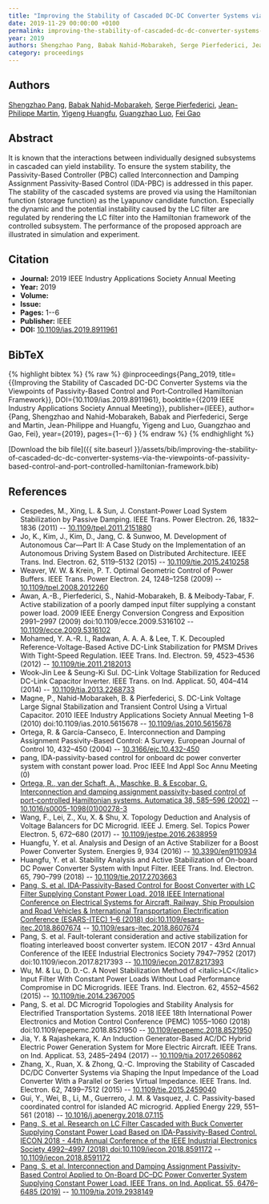 ```yaml
---
title: "Improving the Stability of Cascaded DC-DC Converter Systems via the Viewpoints of Passivity-Based Control and Port-Controlled Hamiltonian Framework"
date: 2019-11-29 00:00:00 +0100
permalink: improving-the-stability-of-cascaded-dc-dc-converter-systems-via-the-viewpoints-of-passivity-based-control-and-port-controlled-hamiltonian-framework
year: 2019
authors: Shengzhao Pang, Babak Nahid-Mobarakeh, Serge Pierfederici, Jean-Philippe Martin, Yigeng Huangfu, Guangzhao Luo, Fei Gao
category: proceedings
---
```

 
## Authors
[Shengzhao Pang](authors/shengzhao-pang), [Babak Nahid-Mobarakeh](authors/babak-nahid-mobarakeh), [Serge Pierfederici](authors/serge-pierfederici), [Jean-Philippe Martin](authors/jean-philippe-martin), [Yigeng Huangfu](authors/yigeng-huangfu), [Guangzhao Luo](authors/guangzhao-luo), [Fei Gao](authors/fei-gao)
 
## Abstract
It is known that the interactions between individually designed subsystems in cascaded can yield instability. To ensure the system stability, the Passivity-Based Controller (PBC) called Interconnection and Damping Assignment Passivity-Based Control (IDA-PBC) is addressed in this paper. The stability of the cascaded systems are proved via using the Hamiltonian function (storage function) as the Lyapunov candidate function. Especially the dynamic and the potential instability caused by the LC filter are regulated by rendering the LC filter into the Hamiltonian framework of the controlled subsystem. The performance of the proposed approach are illustrated in simulation and experiment.
 
## Citation
- **Journal:** 2019 IEEE Industry Applications Society Annual Meeting
- **Year:** 2019
- **Volume:** 
- **Issue:** 
- **Pages:** 1--6
- **Publisher:** IEEE
- **DOI:** [10.1109/ias.2019.8911961](https://doi.org/10.1109/ias.2019.8911961)
 
## BibTeX
{% highlight bibtex %}
{% raw %}
@inproceedings{Pang_2019,
  title={{Improving the Stability of Cascaded DC-DC Converter Systems via the Viewpoints of Passivity-Based Control and Port-Controlled Hamiltonian Framework}},
  DOI={10.1109/ias.2019.8911961},
  booktitle={{2019 IEEE Industry Applications Society Annual Meeting}},
  publisher={IEEE},
  author={Pang, Shengzhao and Nahid-Mobarakeh, Babak and Pierfederici, Serge and Martin, Jean-Philippe and Huangfu, Yigeng and Luo, Guangzhao and Gao, Fei},
  year={2019},
  pages={1--6}
}
{% endraw %}
{% endhighlight %}
 
[Download the bib file]({{ site.baseurl }}/assets/bib/improving-the-stability-of-cascaded-dc-dc-converter-systems-via-the-viewpoints-of-passivity-based-control-and-port-controlled-hamiltonian-framework.bib)
 
## References
- Cespedes, M., Xing, L. & Sun, J. Constant-Power Load System Stabilization by Passive Damping. IEEE Trans. Power Electron. 26, 1832–1836 (2011) -- [10.1109/tpel.2011.2151880](https://doi.org/10.1109/tpel.2011.2151880)
- Jo, K., Kim, J., Kim, D., Jang, C. & Sunwoo, M. Development of Autonomous Car—Part II: A Case Study on the Implementation of an Autonomous Driving System Based on Distributed Architecture. IEEE Trans. Ind. Electron. 62, 5119–5132 (2015) -- [10.1109/tie.2015.2410258](https://doi.org/10.1109/tie.2015.2410258)
- Weaver, W. W. & Krein, P. T. Optimal Geometric Control of Power Buffers. IEEE Trans. Power Electron. 24, 1248–1258 (2009) -- [10.1109/tpel.2008.2012260](https://doi.org/10.1109/tpel.2008.2012260)
- Awan, A.-B., Pierfederici, S., Nahid-Mobarakeh, B. & Meibody-Tabar, F. Active stabilization of a poorly damped input filter supplying a constant power load. 2009 IEEE Energy Conversion Congress and Exposition 2991–2997 (2009) doi:10.1109/ecce.2009.5316102 -- [10.1109/ecce.2009.5316102](https://doi.org/10.1109/ecce.2009.5316102)
- Mohamed, Y. A.-R. I., Radwan, A. A. A. & Lee, T. K. Decoupled Reference-Voltage-Based Active DC-Link Stabilization for PMSM Drives With Tight-Speed Regulation. IEEE Trans. Ind. Electron. 59, 4523–4536 (2012) -- [10.1109/tie.2011.2182013](https://doi.org/10.1109/tie.2011.2182013)
- Wook-Jin Lee & Seung-Ki Sul. DC-Link Voltage Stabilization for Reduced DC-Link Capacitor Inverter. IEEE Trans. on Ind. Applicat. 50, 404–414 (2014) -- [10.1109/tia.2013.2268733](https://doi.org/10.1109/tia.2013.2268733)
- Magne, P., Nahid-Mobarakeh, B. & Pierfederici, S. DC-Link Voltage Large Signal Stabilization and Transient Control Using a Virtual Capacitor. 2010 IEEE Industry Applications Society Annual Meeting 1–8 (2010) doi:10.1109/ias.2010.5615678 -- [10.1109/ias.2010.5615678](https://doi.org/10.1109/ias.2010.5615678)
- Ortega, R. & García-Canseco, E. Interconnection and Damping Assignment Passivity-Based Control: A Survey. European Journal of Control 10, 432–450 (2004) -- [10.3166/ejc.10.432-450](https://doi.org/10.3166/ejc.10.432-450)
- pang, IDA-passivity-based control for onboard dc power converter system with constant power load. Proc IEEE Ind Appl Soc Annu Meeting (0)
- [Ortega, R., van der Schaft, A., Maschke, B. & Escobar, G. Interconnection and damping assignment passivity-based control of port-controlled Hamiltonian systems. Automatica 38, 585–596 (2002)](interconnection-and-damping-assignment-passivity-based-control-of-port-controlled-hamiltonian-systems) -- [10.1016/s0005-1098(01)00278-3](https://doi.org/10.1016/s0005-1098(01)00278-3)
- Wang, F., Lei, Z., Xu, X. & Shu, X. Topology Deduction and Analysis of Voltage Balancers for DC Microgrid. IEEE J. Emerg. Sel. Topics Power Electron. 5, 672–680 (2017) -- [10.1109/jestpe.2016.2638959](https://doi.org/10.1109/jestpe.2016.2638959)
- Huangfu, Y. et al. Analysis and Design of an Active Stabilizer for a Boost Power Converter System. Energies 9, 934 (2016) -- [10.3390/en9110934](https://doi.org/10.3390/en9110934)
- Huangfu, Y. et al. Stability Analysis and Active Stabilization of On-board DC Power Converter System with Input Filter. IEEE Trans. Ind. Electron. 65, 790–799 (2018) -- [10.1109/tie.2017.2703663](https://doi.org/10.1109/tie.2017.2703663)
- [Pang, S. et al. IDA-Passivity-Based Control for Boost Converter with LC Filter Supplying Constant Power Load. 2018 IEEE International Conference on Electrical Systems for Aircraft, Railway, Ship Propulsion and Road Vehicles &amp; International Transportation Electrification Conference (ESARS-ITEC) 1–6 (2018) doi:10.1109/esars-itec.2018.8607674](ida-passivity-based-control-for-boost-converter-with-lc-filter-supplying-constant-power-load) -- [10.1109/esars-itec.2018.8607674](https://doi.org/10.1109/esars-itec.2018.8607674)
- Pang, S. et al. Fault-tolerant consideration and active stabilization for floating interleaved boost converter system. IECON 2017 - 43rd Annual Conference of the IEEE Industrial Electronics Society 7947–7952 (2017) doi:10.1109/iecon.2017.8217393 -- [10.1109/iecon.2017.8217393](https://doi.org/10.1109/iecon.2017.8217393)
- Wu, M. & Lu, D. D.-C. A Novel Stabilization Method of &lt;italic&gt;LC&lt;/italic&gt; Input Filter With Constant Power Loads Without Load Performance Compromise in DC Microgrids. IEEE Trans. Ind. Electron. 62, 4552–4562 (2015) -- [10.1109/tie.2014.2367005](https://doi.org/10.1109/tie.2014.2367005)
- Pang, S. et al. DC Microgrid Topologies and Stability Analysis for Electrified Transportation Systems. 2018 IEEE 18th International Power Electronics and Motion Control Conference (PEMC) 1055–1060 (2018) doi:10.1109/epepemc.2018.8521950 -- [10.1109/epepemc.2018.8521950](https://doi.org/10.1109/epepemc.2018.8521950)
- Jia, Y. & Rajashekara, K. An Induction Generator-Based AC/DC Hybrid Electric Power Generation System for More Electric Aircraft. IEEE Trans. on Ind. Applicat. 53, 2485–2494 (2017) -- [10.1109/tia.2017.2650862](https://doi.org/10.1109/tia.2017.2650862)
- Zhang, X., Ruan, X. & Zhong, Q.-C. Improving the Stability of Cascaded DC/DC Converter Systems via Shaping the Input Impedance of the Load Converter With a Parallel or Series Virtual Impedance. IEEE Trans. Ind. Electron. 62, 7499–7512 (2015) -- [10.1109/tie.2015.2459040](https://doi.org/10.1109/tie.2015.2459040)
- Gui, Y., Wei, B., Li, M., Guerrero, J. M. & Vasquez, J. C. Passivity-based coordinated control for islanded AC microgrid. Applied Energy 229, 551–561 (2018) -- [10.1016/j.apenergy.2018.07.115](https://doi.org/10.1016/j.apenergy.2018.07.115)
- [Pang, S. et al. Research on LC Filter Cascaded with Buck Converter Supplying Constant Power Load Based on IDA-Passivity-Based Control. IECON 2018 - 44th Annual Conference of the IEEE Industrial Electronics Society 4992–4997 (2018) doi:10.1109/iecon.2018.8591172](research-on-lc-filter-cascaded-with-buck-converter-supplying-constant-power-load-based-on-ida-passivity-based-control) -- [10.1109/iecon.2018.8591172](https://doi.org/10.1109/iecon.2018.8591172)
- [Pang, S. et al. Interconnection and Damping Assignment Passivity-Based Control Applied to On-Board DC–DC Power Converter System Supplying Constant Power Load. IEEE Trans. on Ind. Applicat. 55, 6476–6485 (2019)](interconnection-and-damping-assignment-passivity-based-control-applied-to-on-board-dc-dc-power-converter-system-supplying-constant-power-load) -- [10.1109/tia.2019.2938149](https://doi.org/10.1109/tia.2019.2938149)

